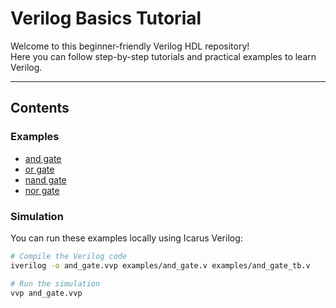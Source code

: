 # Verilog Basics Tutorial

Welcome to this beginner-friendly Verilog HDL repository!  
Here you can follow step-by-step tutorials and practical examples to learn Verilog.

---

## Contents

### Examples

- [and gate](../gates)
- [or gate](../gates/or_gate) 
- [nand gate](../gates/nand_gate)  
- [nor gate](../gates/nor_gate)  
 

### Simulation
You can run these examples locally using Icarus Verilog:

```bash
# Compile the Verilog code
iverilog -o and_gate.vvp examples/and_gate.v examples/and_gate_tb.v

# Run the simulation
vvp and_gate.vvp
